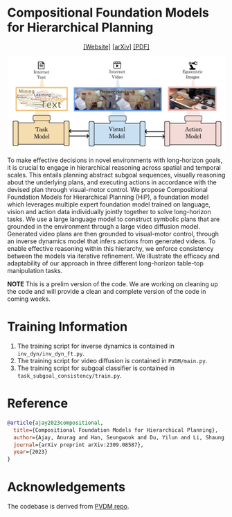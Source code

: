 # Compositional Foundation Models for Hierarchical Planning
<div align="center">

[[Website]](https://hierarchical-planning-foundation-model.github.io/)
[[arXiv]](https://arxiv.org/abs/2309.08587)
[[PDF]](https://arxiv.org/pdf/2309.08587.pdf)


![](images/teaser.png)
</div>

To make effective decisions in novel environments with long-horizon goals, it is crucial to engage in hierarchical reasoning across spatial and temporal scales. This entails planning abstract subgoal sequences, visually reasoning about the underlying plans, and executing actions in accordance with the devised plan through visual-motor control. We propose Compositional Foundation Models for Hierarchical Planning (HiP), a foundation model which leverages multiple expert foundation model trained on language, vision and action data individually jointly together to solve long-horizon tasks. We use a large language model to construct symbolic plans that are grounded in the environment through a large video diffusion model. Generated video plans are then grounded to visual-motor control, through an inverse dynamics model that infers actions from generated videos. To enable effective reasoning within this hierarchy, we enforce consistency between the models via iterative refinement. We illustrate the efficacy and adaptability of our approach in three different long-horizon table-top manipulation tasks.

**NOTE** This is a prelim version of the code. We are working on cleaning up the code and will provide a clean and complete version of the code in coming weeks.


# Training Information

1. The training script for inverse dynamics is contained in `inv_dyn/inv_dyn_ft.py`.
2. The training script for video diffusion is contained in `PVDM/main.py`.
3. The training script for subgoal classifier is contained in `task_subgoal_consistency/train.py`.

# Reference

```bibtex
@article{ajay2023compositional,
  title={Compositional Foundation Models for Hierarchical Planning},
  author={Ajay, Anurag and Han, Seungwook and Du, Yilun and Li, Shaung and Gupta, Abhi and Jaakkola, Tommi and Tenenbaum, Josh and Kaelbling, Leslie and Srivastava, Akash and Agrawal, Pulkit},
  journal={arXiv preprint arXiv:2309.08587},
  year={2023}
}
```

# Acknowledgements

The codebase is derived from [PVDM repo](https://github.com/sihyun-yu/PVDM).